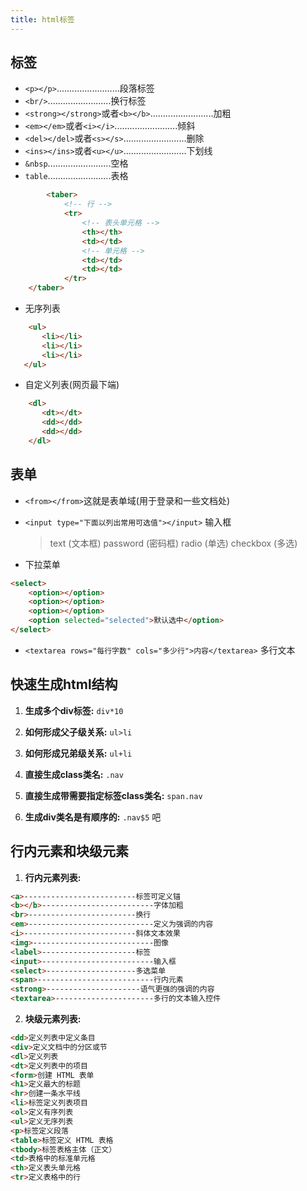 ```yaml
---
title: html标签
---
```

## 标签
+ `<p></p>`.........................段落标签  
+ `<br/>`.........................换行标签   
+ `<strong></strong>`或者`<b></b>`.........................加粗
+ `<em></em>`或者`<i></i>`.........................倾斜
+ `<del></del>`或者`<s></s>`.........................删除
+ `<ins></ins>`或者`<u></u>`.........................下划线
+ `&nbsp`.........................空格
+ `table`.........................表格
```html
        <taber>
            <!-- 行 -->
            <tr>
                <!-- 表头单元格 -->
                <th></th>
                <td></td>
                <!-- 单元格 -->
                <td></td>
                <td></td>
            </tr>
    </taber>
```
+  无序列表
```html
    <ul>
       <li></li>
       <li></li>
       <li></li>
   </ul>
```
+ 自定义列表(网页最下端)
```html
    <dl>
       <dt></dt>
       <dd></dd>
       <dd></dd>
    </dl>
```
## 表单
+  `<from></from>`这就是表单域(用于登录和一些文档处)    

+ `<input type="下面以列出常用可选值"></input>` 输入框
    > text (文本框) 
    > password (密码框) 
    > radio (单选) 
    > checkbox (多选) 
+ 下拉菜单  
```html
<select>
    <option></option>
    <option></option>
    <option></option>
    <option selected="selected">默认选中</option>
</select>
```

+ `<textarea rows="每行字数" cols="多少行">内容</textarea>` 多行文本


## 快速生成html结构
1.  **生成多个div标签:** `div*10`    

2. **如何形成父子级关系:** `ul>li`  

3. **如何形成兄弟级关系:** `ul+li`  

4. **直接生成class类名:** `.nav` 

5. **直接生成带需要指定标签class类名:** `span.nav` 

6. **生成div类名是有顺序的:** `.nav$5`   吧   

## 行内元素和块级元素
1. **行内元素列表:**
```md
<a>-------------------------标签可定义锚
<b></b>-------------------------字体加粗
<br>------------------------换行
<em>----------------------------定义为强调的内容
<i>-------------------------斜体文本效果
<img>---------------------------图像
<label>---------------------标签
<input>-------------------------输入框
<select>--------------------多选菜单
<span>--------------------------行内元素
<strong>---------------------语气更强的强调的内容
<textarea>----------------------多行的文本输入控件
```


2. **块级元素列表:**
```md
<dd>定义列表中定义条目
<div>定义文档中的分区或节
<dl>定义列表
<dt>定义列表中的项目
<form>创建 HTML 表单
<h1>定义最大的标题
<hr>创建一条水平线
<li>标签定义列表项目
<ol>定义有序列表
<ul>定义无序列表
<p>标签定义段落
<table>标签定义 HTML 表格
<tbody>标签表格主体（正文）
<td>表格中的标准单元格
<th>定义表头单元格
<tr>定义表格中的行
```